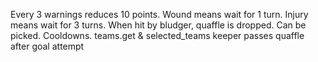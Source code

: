 Every 3 warnings reduces 10 points.
Wound means wait for 1 turn.
Injury means wait for 3 turns.
When hit by bludger, quaffle is dropped. Can be picked.
Cooldowns.
teams.get & selected_teams
keeper passes quaffle after goal attempt